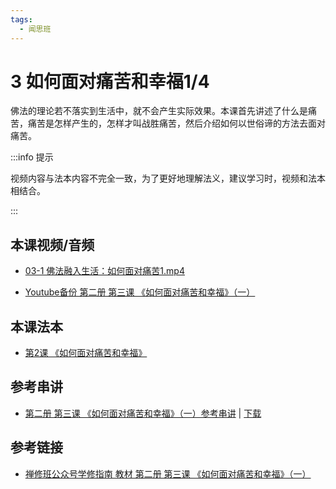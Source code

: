 ```yaml
---
tags:
  - 闻思班
---
```


# 3 如何面对痛苦和幸福1/4

佛法的理论若不落实到生活中，就不会产生实际效果。本课首先讲述了什么是痛苦，痛苦是怎样产生的，怎样才叫战胜痛苦，然后介绍如何以世俗谛的方法去面对痛苦。

:::info 提示

视频内容与法本内容不完全一致，为了更好地理解法义，建议学习时，视频和法本相结合。

:::

## 本课视频/音频

* [03-1 佛法融入生活：如何面对痛苦1.mp4](https://s3.ap-northeast-1.wasabisys.com/hdcx/jmy/%e6%85%a7%e7%81%af%e7%a6%85%e4%bf%ae%e8%af%be/%e6%85%a7%e7%81%af%e7%a6%85%e4%bf%ae%e8%af%be%e7%ac%ac%e4%ba%8c%e5%86%8c/03-1%20%e4%bd%9b%e6%b3%95%e8%9e%8d%e5%85%a5%e7%94%9f%e6%b4%bb%ef%bc%9a%e5%a6%82%e4%bd%95%e9%9d%a2%e5%af%b9%e7%97%9b%e8%8b%a61.mp4)

* [Youtube备份 第二册 第三课 《如何面对痛苦和幸福》（一）](https://www.youtube.com/watch?v=9hVcRcBizuQ&list=PL7aUyQTIJqAjD33MPzguoKwShqtttVmg9&index=5)
  
## 本课法本

* [第2课 《如何面对痛苦和幸福》](/books/b2/2-02)

## 参考串讲

* [第二册 第三课 《如何面对痛苦和幸福》（一）参考串讲](http://view.officeapps.live.com/op/view.aspx?src=https://s3.ap-northeast-1.wasabisys.com/hdcx/hdv/d/hdcxk/chj/第二册第3课如何面对痛苦和幸福.pptx) | [下载](https://s3.ap-northeast-1.wasabisys.com/hdcx/hdv/d/hdcxk/chj/第二册第3课如何面对痛苦和幸福.pptx)

## 参考链接

* [禅修班公众号学修指南 教材 第二册 第三课 《如何面对痛苦和幸福》（一）](https://mp.weixin.qq.com/s?__biz=MzI2NTQ1NDcxNg==&mid=100001941&idx=1&sn=f457f4eb68b78e20072c0a33fb692777&scene=19#wechat_redirect)
